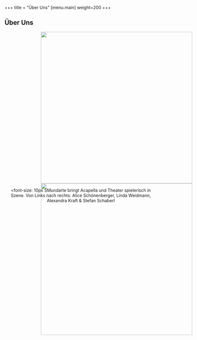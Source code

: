 +++
title = "Über Uns"
[menu.main]
weight=200
+++
<h2>Über Uns</h2>
<center><div class="carousel" style="width: 740px; height: 500px;">
  <img src="/images/gruppe1.png" height="500"/>
  <img src="/images/polaroid2.jpg" height="500"/>
  
</div>

<script>
$('.carousel').slick({
  slidesToShow: 1,
  slidesToScroll: 1,
  autoplay: true,
  fade: true,
  autoplaySpeed: 4500,
  prevArrow: null,
  nextArrow: null,
  pauseOnHover: false,
  speed: 2000,
});
</script>

<font-size: 10px SMundarte </font-size>
bringt Acapella und Theater spielerisch in Szene. Von Links nach rechts: Alice Schönenberger, Linda Weidmann, Alexandra Kraft & Stefan Schaberl


